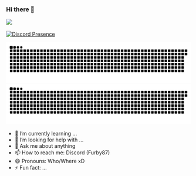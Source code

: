 ### Hi there 👋

![](https://komarev.com/ghpvc/?username=furby87)

[![Discord Presence](https://lanyard.cnrad.dev/api/153205233500028929?idleMessage=No%20Infos%20for%20Activity%20atm)](https://discord.com/users/153205233500028929)

![github contribution grid snake animation](https://raw.githubusercontent.com/Furby87/Furby87/output/github-contribution-grid-snake-dark.svg#gh-dark-mode-only)
![github contribution grid snake animation](https://raw.githubusercontent.com/Furby87/Furby87/output/github-contribution-grid-snake.svg#gh-light-mode-only)


- 🌱 I’m currently learning ...
- 🤔 I’m looking for help with ...
- 💬 Ask me about anything
- 📫 How to reach me: Discord (Furby87)
- 😄 Pronouns: Who/Where xD
- ⚡ Fun fact: ...

<!--
**Furby87/Furby87** is a ✨ _special_ ✨ repository because its `README.md` (this file) appears on your GitHub profile.

Here are some ideas to get you started:

- 🔭 I’m currently working on ...
- 🌱 I’m currently learning ...
- 👯 I’m looking to collaborate on ...
- 🤔 I’m looking for help with ...
- 💬 Ask me about ...
- 📫 How to reach me: ...
- 😄 Pronouns: ...
- ⚡ Fun fact: ...
-->

